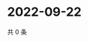 # 2022-09-22

共 0 条

<!-- BEGIN WEIBO -->
<!-- 最后更新时间 Thu Sep 22 2022 17:20:30 GMT+0800 (China Standard Time) -->

<!-- END WEIBO -->
